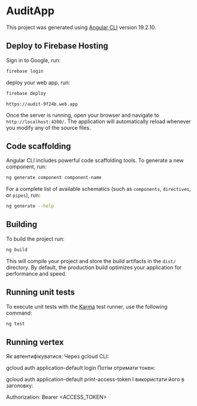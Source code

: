 # AuditApp

This project was generated using [Angular CLI](https://github.com/angular/angular-cli) version 19.2.10.

## Deploy to Firebase Hosting

Sign in to Google, run:

```bash
firebase login
```

deploy your web app, run:

```bash
firebase deploy
```

`https://audit-9f24b.web.app`

Once the server is running, open your browser and navigate to `http://localhost:4200/`. The application will automatically reload whenever you modify any of the source files.

## Code scaffolding

Angular CLI includes powerful code scaffolding tools. To generate a new component, run:

```bash
ng generate component component-name
```

For a complete list of available schematics (such as `components`, `directives`, or `pipes`), run:

```bash
ng generate --help
```

## Building

To build the project run:

```bash
ng build
```

This will compile your project and store the build artifacts in the `dist/` directory. By default, the production build optimizes your application for performance and speed.

## Running unit tests

To execute unit tests with the [Karma](https://karma-runner.github.io) test runner, use the following command:

```bash
ng test
```

## Running vertex

Як автентифікуватися:
Через gcloud CLI:

gcloud auth application-default login
Потім отримати токен:


gcloud auth application-default print-access-token
І використати його в заголовку:


Authorization: Bearer <ACCESS_TOKEN>